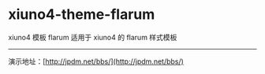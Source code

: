 # xiuno4-theme-flarum
xiuno4 模板 flarum
适用于 xiuno4 的 flarum 样式模板
- - -
演示地址：[http://jpdm.net/bbs/](http://jpdm.net/bbs/)
